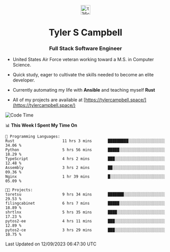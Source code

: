<p align="center">
<a href="https://www.linkedin.com/in/t36campbell" target="blank"><img align="center" src="https://ik.imagekit.io/t36campbell/Portfolio/linkedin.png.original_m8bbGgPh6.png" alt="t36campbell" height="30" width="30" /></a>
</p>
<h1 align="center">Tyler S Campbell</h1>
<h3 align="center">Full Stack Software Engineer</h3>

* United States Air Force veteran working toward a M.S. in Computer Science.

* Quick study, eager to cultivate the skills needed to become an elite developer.

* Currently automating my life with **Ansible** and teaching myself **Rust**

* All of my projects are available at [https://tylercampbell.space/](https://tylercampbell.space/)

<!--START_SECTION:waka-->
![Code Time](http://img.shields.io/badge/Code%20Time-2%2C805%20hrs%2017%20mins-blue)

📊 **This Week I Spent My Time On** 

```text
💬 Programming Languages: 
Rust                     11 hrs 3 mins       █████████░░░░░░░░░░░░░░░░   34.06 % 
Python                   5 hrs 56 mins       █████░░░░░░░░░░░░░░░░░░░░   18.29 % 
TypeScript               4 hrs 2 mins        ███░░░░░░░░░░░░░░░░░░░░░░   12.48 % 
Assembly                 3 hrs 2 mins        ██░░░░░░░░░░░░░░░░░░░░░░░   09.36 % 
Nginx                    1 hr 39 mins        █░░░░░░░░░░░░░░░░░░░░░░░░   05.09 % 

🐱‍💻 Projects: 
toretsu                  9 hrs 34 mins       ███████░░░░░░░░░░░░░░░░░░   29.53 % 
filingcabinet            6 hrs 7 mins        █████░░░░░░░░░░░░░░░░░░░░   18.89 % 
shrtlnx                  5 hrs 35 mins       ████░░░░░░░░░░░░░░░░░░░░░   17.23 % 
pytos2-ee                4 hrs 11 mins       ███░░░░░░░░░░░░░░░░░░░░░░   12.89 % 
pytos2-ce                3 hrs 29 mins       ███░░░░░░░░░░░░░░░░░░░░░░   10.75 % 
```


 Last Updated on 12/09/2023 06:47:30 UTC
<!--END_SECTION:waka-->
